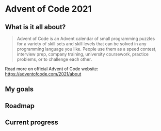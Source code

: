 # Advent of Code 2021
## What is it all about?

> Advent of Code is an Advent calendar of small programming puzzles for a variety of skill sets and skill levels that can be solved in any programming language you like. People use them as a speed contest, interview prep, company training, university coursework, practice problems, or to challenge each other.

Read more on official Advent of Code website: https://adventofcode.com/2021/about

## My goals
## Roadmap
## Current progress